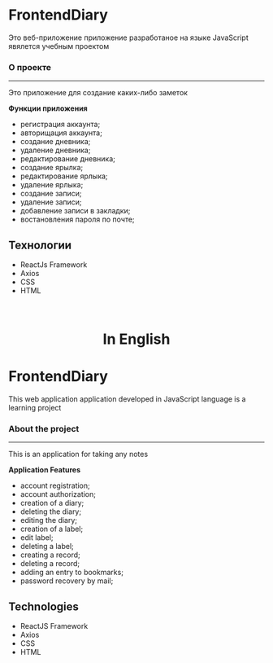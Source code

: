 # FrontendDiary

Это веб-приложение приложение разработаное на языке JavaScript явялется учебным проектом

### О проекте
---
Это приложение для создание каких-либо заметок

<b>Функции приложения</b>

- регистрация аккаунта;
- авторищация аккаунта;
- создание дневника;
- удаление дневника;
- редактирование дневника;
- создание ярылка;
- редактирование ярлыка;
- удаление ярлыка;
- создание записи;
- удаление записи;
- добавление записи в закладки;
- востановления пароля по почте;

## Технологии

- ReactJs Framework
- Axios
- CSS
- HTML

<br>
<h1 align="center">In English</h1>

# FrontendDiary

This web application application developed in JavaScript language is a learning project

### About the project
---
This is an application for taking any notes

<b>Application Features</b>

- account registration;
- account authorization;
- creation of a diary;
- deleting the diary;
- editing the diary;
- creation of a label;
- edit label;
- deleting a label;
- creating a record;
- deleting a record;
- adding an entry to bookmarks;
- password recovery by mail;

## Technologies

- ReactJS Framework
- Axios
- CSS
- HTML
